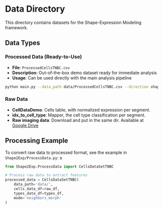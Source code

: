 # Data Directory

This directory contains datasets for the Shape-Expression Modeling framework.

## Data Types

### Processed Data (Ready-to-Use)
- **File**: `ProcessedCellsTNBC.csv`
- **Description**: Out-of-the-box demo dataset ready for immediate analysis
- **Usage**: Can be used directly with the main analysis pipeline

```bash
python main.py --data_path data/ProcessedCellsTNBC.csv --direction shape2pro
```

### Raw Data
- **CellDataDemo**: Cells table, with normalized expression per segment.
- **idx_to_cell_type**: Mapper, the cell type classification per segment.
- **Raw imaging data**: Download and put in the same dir. Available at [Google Drive](https://drive.google.com/drive/folders/1HyPIAKVM44XB4ef_h-1_CQiGHmveWTID?usp=sharing)

## Processing Example

To convert raw data to processed format, see the example in `Shape2Exp/ProcessData.py`:
צ
```python
from Shape2Exp.ProcessData import CellsDataSetTNBC

# Process raw data to extract features
processed_data = CellsDataSetTNBC(
    data_path='data/',
    cells_data_df=raw_df,
    types_data_df=types_df,
    mode='neighbors_morph'
)
```
